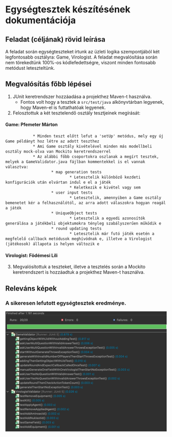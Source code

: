 # Egységtesztek készítésének dokumentációja

## Feladat (céljának) rövid leírása

A feladat során egységteszteket írtunk az üzleti logika szempontjából két legfontosabb osztályra: Game, Virologist. A feladat megvalósítása során nem törekedtünk 100%-os kódlefedettségre, 
viszont minden fontosabb metódust leteszteltünk.

## Megvalósítás főbb lépései

1) JUnit keretrendszer hozzáadása a projekthez Maven-t használva.
	* Fontos volt hogy a tesztek a `src/test/java` alkönyvtárban legyenek, hogy Maven-el is futtathatóak legyenek.
2) Felosztottuk a két tesztelendő osztály tesztjeinek megírását:
#### Game: Pfemeter Márton
                * Minden teszt előtt lefut a 'setUp' metódus, mely egy új Game példányt hoz létre az adott teszthez
                * Ami Game osztály kivételével minden más modellbeli osztály mock-olva van Mockito keretrendszerrel
                * Az alábbi főbb csoportokra oszlanak a megírt tesztek, melyek a GameValidator.java fájlban kommentekkel is el vannak választva:
                        * map generation tests
                                * Letesztelik különböző kezdeti konfigurációk után elvártan indul e el a játék
                                * Keletkezik e kivétel vagy sem
                        * user input tests
                                * Letesztelik, amennyiben a Game osztály bemenetet kér a felhasználótól, az arra adott válaszokra hogyan reagál a játék
                        * UniqueObject tests
                                * Letesztelik a egyedi azonosítók generálása a játékbeli objektumokra tényleg szabályszerűen működik e
                        * round updating tests
                                * Letesztelik már futó játék esetén a megfelelő callback metódusok meghívódnak e, illetve a Virologist (játékosok) állapota is helyen változik e
#### Virologist: Födémesi Lili
3) Megvalósítottuk a teszteket, illetve a tesztelés során a Mockito keretrendszert is hozzáadtuk a projekthez Maven-t használva.

## Releváns képek

### A sikeresen lefutott egységtesztek eredménye.

![passed-tests](passed-unit-tests.png)

